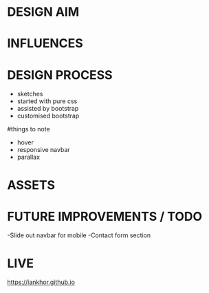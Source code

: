 # DESIGN AIM

# INFLUENCES

# DESIGN PROCESS
- sketches
- started with pure css
- assisted by bootstrap
- customised bootstrap

#things to note
- hover
- responsive navbar
- parallax

# ASSETS



# FUTURE IMPROVEMENTS / TODO
-Slide out navbar for mobile
-Contact form section




# LIVE
https://iankhor.github.io
